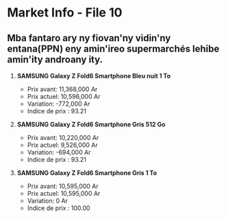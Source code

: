 # Market Info - File 10

## Mba fantaro ary ny fiovan'ny vidin'ny entana(PPN) eny amin'ireo supermarchés lehibe amin'ity androany ity.

1. **SAMSUNG Galaxy Z Fold6 Smartphone Bleu nuit 1 To**
   - Prix avant: 11,368,000 Ar
   - Prix actuel: 10,596,000 Ar
   - Variation: -772,000 Ar
   - Indice de prix : 93.21

2. **SAMSUNG Galaxy Z Fold6 Smartphone Gris 512 Go**
   - Prix avant: 10,220,000 Ar
   - Prix actuel: 9,526,000 Ar
   - Variation: -694,000 Ar
   - Indice de prix : 93.21

3. **SAMSUNG Galaxy Z Fold6 Smartphone Gris 1 To**
   - Prix avant: 10,595,000 Ar
   - Prix actuel: 10,595,000 Ar
   - Variation: 0 Ar
   - Indice de prix : 100.00

